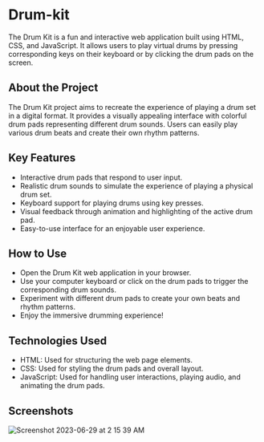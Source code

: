# Drum-kit
The Drum Kit is a fun and interactive web application built using HTML, CSS, and JavaScript. It allows users to play virtual drums by pressing corresponding keys on their keyboard or by clicking the drum pads on the screen.

## About the Project
The Drum Kit project aims to recreate the experience of playing a drum set in a digital format. It provides a visually appealing interface with colorful drum pads representing different drum sounds. Users can easily play various drum beats and create their own rhythm patterns.

## Key Features
- Interactive drum pads that respond to user input.
- Realistic drum sounds to simulate the experience of playing a physical drum set.
- Keyboard support for playing drums using key presses.
- Visual feedback through animation and highlighting of the active drum pad.
- Easy-to-use interface for an enjoyable user experience.

## How to Use
- Open the Drum Kit web application in your browser.
- Use your computer keyboard or click on the drum pads to trigger the corresponding drum sounds.
- Experiment with different drum pads to create your own beats and rhythm patterns.
- Enjoy the immersive drumming experience!

## Technologies Used
- HTML: Used for structuring the web page elements.
- CSS: Used for styling the drum pads and overall layout.
- JavaScript: Used for handling user interactions, playing audio, and animating the drum pads.

## Screenshots
![Screenshot 2023-06-29 at 2 15 39 AM](https://github.com/DivyanshiSharma07/Drum-kit/assets/127393402/dc30f8b9-7b70-4da5-afa9-0769f77cba5e)
